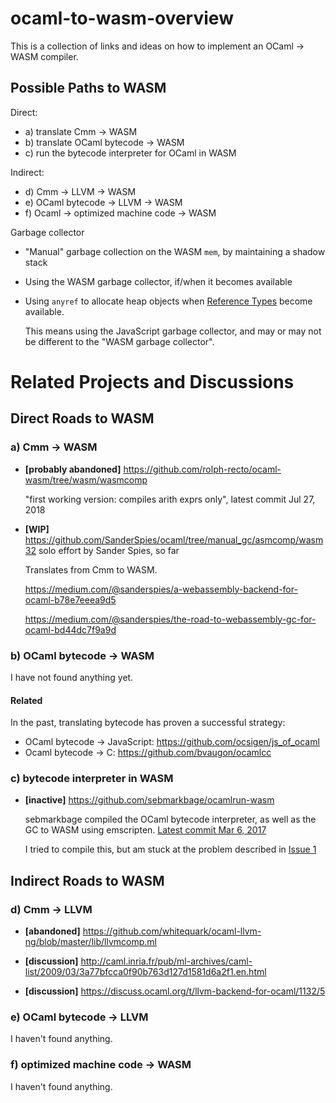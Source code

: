 # ocaml-to-wasm-overview

This is a collection of links and ideas on how to implement an OCaml -> WASM compiler.

## Possible Paths to WASM

Direct:
* a) translate Cmm -> WASM
* b) translate OCaml bytecode -> WASM
* c) run the bytecode interpreter for OCaml in WASM

Indirect:
* d) Cmm -> LLVM -> WASM
* e) OCaml bytecode -> LLVM -> WASM
* f) Ocaml -> optimized machine code -> WASM

Garbage collector
* "Manual" garbage collection on the WASM `mem`, by maintaining a shadow stack
* Using the WASM garbage collector, if/when it becomes available
* Using `anyref` to allocate heap objects when [Reference Types](https://github.com/WebAssembly/reference-types/blob/master/proposals/reference-types/Overview.md) become available.
  
  This means using the JavaScript garbage collector, and may or may not be different to the "WASM garbage collector".

# Related Projects and Discussions

## Direct Roads to WASM

### a) Cmm -> WASM

* **[probably abandoned]** https://github.com/rolph-recto/ocaml-wasm/tree/wasm/wasmcomp

  "first working version: compiles arith exprs only", latest commit Jul 27, 2018

* **[WIP]** https://github.com/SanderSpies/ocaml/tree/manual_gc/asmcomp/wasm32
  solo effort by Sander Spies, so far

  Translates from Cmm to WASM.

  https://medium.com/@sanderspies/a-webassembly-backend-for-ocaml-b78e7eeea9d5

  https://medium.com/@sanderspies/the-road-to-webassembly-gc-for-ocaml-bd44dc7f9a9d

### b) OCaml bytecode -> WASM

I have not found anything yet.

#### Related

In the past, translating bytecode has proven a successful strategy:

* OCaml bytecode -> JavaScript: https://github.com/ocsigen/js_of_ocaml
* Ocaml bytecode -> C: https://github.com/bvaugon/ocamlcc

### c) bytecode interpreter in WASM

* **[inactive]** https://github.com/sebmarkbage/ocamlrun-wasm

  sebmarkbage compiled the OCaml bytecode interpreter, as well as the GC to WASM using emscripten. [Latest commit Mar 6, 2017](https://github.com/sebmarkbage/ocamlrun-wasm/commit/473580d7d2955ce254c2d0263383f7e251f6e497)

  I tried to compile this, but am stuck at the problem described in [Issue 1](https://github.com/sebmarkbage/ocamlrun-wasm/issues/1)


## Indirect Roads to WASM

### d) Cmm -> LLVM

* **[abandoned]** https://github.com/whitequark/ocaml-llvm-ng/blob/master/lib/llvmcomp.ml


* **[discussion]** http://caml.inria.fr/pub/ml-archives/caml-list/2009/03/3a77bfcca0f90b763d127d1581d6a2f1.en.html


* **[discussion]** https://discuss.ocaml.org/t/llvm-backend-for-ocaml/1132/5

### e) OCaml bytecode -> LLVM

I haven't found anything.

### f) optimized machine code -> WASM

I haven't found anything.
